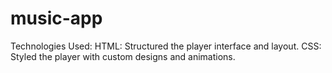 # music-app
Technologies Used: 
HTML: Structured the player interface and layout. 
CSS: Styled the player with custom designs and animations.


